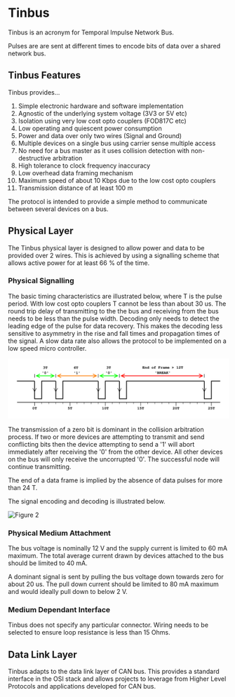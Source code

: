 # Tinbus
Tinbus is an acronym for Temporal Impulse Network Bus.

Pulses are are sent at different times to encode bits of data over a shared network bus.

## Tinbus Features
Tinbus provides...
1. Simple electronic hardware and software implementation
1. Agnostic of the underlying system voltage (3V3 or 5V etc)
1. Isolation using very low cost opto couplers (FOD817C etc)
1. Low operating and quiescent power consumption
1. Power and data over only two wires (Signal and Ground)
1. Multiple devices on a single bus using carrier sense multiple access
1. No need for a bus master as it uses collision detection with non-destructive arbitration
1. High tolerance to clock frequency inaccuracy
1. Low overhead data framing mechanism
1. Maximum speed of about 10 Kbps due to the low cost opto couplers
1. Transmission distance of at least 100 m

The protocol is intended to provide a simple method to communicate between several devices on a bus.

## Physical Layer

The Tinbus physical layer is designed to allow power and data to be provided over 2 wires. This is achieved by using a signalling scheme that allows active power for at least 66 % of the time.

### Physical Signalling 

The basic timing characteristics are illustrated below, where T is the pulse period. With low cost opto couplers T cannot be less than about 30 us. The round trip delay of transmitting to the the bus and receiving from the bus needs to be less than the pulse width. Decoding only needs to detect the leading edge of the pulse for data recovery. This makes the decoding less sensitive to asymmetry in the rise and fall times and propagation times of the signal. A slow data rate also allows the protocol to be implemented on a low speed micro controller.

![Figure 1](./tinbus/tinbus-timing-raw.svg)

The transmission of a zero bit is dominant in the collision arbitration process. If two or more devices are attempting to transmit and send conflicting bits then the device attempting to send a '1' will abort immediately after receiving the '0' from the other device. All other devices on the bus will only receive the uncorrupted '0'. The successful node will continue transmitting.

The end of a data frame is implied by the absence of data pulses for more than 24 T.

The signal encoding and decoding is illustrated below.

![Figure 2](./tinbus/tinbus-flow-pub.svg)

### Physical Medium Attachment

The bus voltage is nominally 12 V and the supply current is limited to 60 mA maximum. The total average current drawn by devices attached to the bus should be limited to 40 mA.

A dominant signal is sent by pulling the bus voltage down towards zero for about 20 us. The pull down current should be limited to 80 mA maximum and would ideally pull down to below 2 V.

### Medium Dependant Interface
Tinbus does not specify any particular connector. Wiring needs to be selected to ensure loop resistance is less than 15 Ohms.

## Data Link Layer

Tinbus adapts to the data link layer of CAN bus. This provides a standard interface in the OSI stack and allows projects to leverage from Higher Level Protocols and applications developed for CAN bus.

